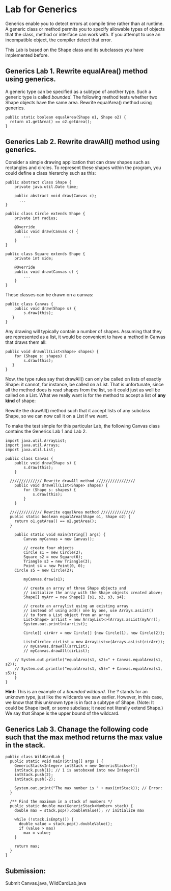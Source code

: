 
# Lab for Generics

Generics enable you to detect errors at compile time rather than at runtime. A generic class or method permits you to specify allowable types of objects that the class, method or interface can work with. If you attempt to use an incompatible object, the compiler detect that error.

This Lab is based on the Shape class and its subclasses you have implemented before.

## Generics Lab 1. Rewrite equalArea() method using generics.

A generic type can be specified as a subtype of another type. Such a generic type is called _bounded_.  The following method tests whether two Shape objects have the same area. Rewrite equalArea() method using generics.

```
public static boolean equalArea(Shape o1, Shape o2) {
  return o1.getArea() == o2.getArea();
}
```



## Generics Lab 2. Rewrite drawAll() method using generics.
Consider a simple drawing application that can draw shapes such as rectangles and circles. To represent these shapes within the program, you could define a class hierarchy such as this:

```
public abstract class Shape {
    private java.util.Date time;

    public abstract void draw(Canvas c);
      ...
}

public class Circle extends Shape {
    private int radius;

    @Override
    public void draw(Canvas c) {
        ...
    }
}

public class Square extends Shape {
    private int side;

    @Override
    public void draw(Canvas c) {
        ...
    }
}
```

These classes can be drawn on a canvas:

```
public class Canvas {
    public void draw(Shape s) {
        s.draw(this);
   }
}
```

Any drawing will typically contain a number of shapes. Assuming that they are represented as a list, it would be convenient to have a method in Canvas that draws them all:

```
public void drawAll(List<Shape> shapes) {
    for (Shape s: shapes) {
        s.draw(this);
   }
}
```

Now, the type rules say that drawAll() can only be called on lists of exactly Shape: it cannot, for instance, be called on a List<Circle>. That is unfortunate, since all the method does is read shapes from the list, so it could just as well be called on a List<Circle>. What we really want is for the method to accept a list of __any kind__ of shape:

Rewrite the drawAll() method such that it accept lists of any subclass Shape, so we can now call it on a List<Circle> if we want.

To make the test simple for this particular Lab, the following Canvas class contains the Generics Lab 1 and Lab 2.

```
import java.util.ArrayList;
import java.util.Arrays;
import java.util.List;

public class Canvas {
	public void draw(Shape s) {
		s.draw(this);
	}

  ////////////// Rewrite drawAll method /////////////////
	public void drawAll(List<Shape> shapes) {
		for (Shape s: shapes) {
			s.draw(this);
		}
	}

  ////////////// Rewrite equalArea method ///////////////
  public static boolean equalArea(Shape o1, Shape o2) {
    return o1.getArea() == o2.getArea();
  }

	public static void main(String[] args) {
		Canvas myCanvas = new Canvas();

		// create four objects
		Circle s1 = new Circle(2);
		Square s2 = new Square(6);
		Triangle s3 = new Triangle(3);
		Point s4 = new Point(0, 0);
    Circle s5 = new Circle(2);

		myCanvas.draw(s1);

		// create an array of three Shape objects and
		// initialize the array with the Shape objects created above;
		Shape[] myArr = new Shape[] {s1, s2, s3, s4};

		// create an arraylist using an existing array
		// instead of using add() one by one, use Arrays.asList()
		// to form a List object from an array
		List<Shape> arrList = new ArrayList<>(Arrays.asList(myArr));
		System.out.println(arrList);

		Circle[] cirArr = new Circle[] {new Circle(1), new Circle(2)};

		List<Circle> cirList = new ArrayList<>(Arrays.asList(cirArr));
		// myCanvas.drawAll(arrList);
		// myCanvas.drawAll(cirList);

    // System.out.println("equalArea(s1, s2)=" + Canvas.equalArea(s1, s2));
    // System.out.println("equalArea(s1, s5)=" + Canvas.equalArea(s1, s5));
	}
}
```

__Hint:__ This is an example of a _bounded wildcard_. The ? stands for an unknown type, just like the wildcards we saw earlier. However, in this case, we know that this unknown type is in fact a subtype of Shape. (Note: It could be Shape itself, or some subclass; it need not literally extend Shape.) We say that Shape is the upper bound of the wildcard.

## Generics Lab 3. Chanage the following code such that the max method returns the max value in the stack.

```
public class WildCardLab {
  public static void main(String[] args ) {
    GenericStack<Integer> intStack = new GenericStack<>();
    intStack.push(1); // 1 is autoboxed into new Integer(1)
    intStack.push(2);
    intStack.push(-2);

    System.out.print("The max number is " + max(intStack)); // Error: 
  }

  /** Find the maximum in a stack of numbers */
  public static double max(GenericStack<Number> stack) {
    double max = stack.pop().doubleValue(); // initialize max

    while (!stack.isEmpty()) {
      double value = stack.pop().doubleValue();
      if (value > max)
        max = value;
    }

    return max;
  }
}
```

## Submission:
  Submit Canvas.java, WildCardLab.java


